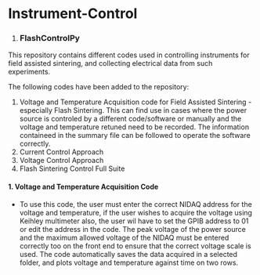 # Instrument-Control

1) ### FlashControlPy
This repository contains different codes used in controlling instruments for field assisted sintering, and collecting electrical data from such experiments.

The following codes have been added to the repository:

1. Voltage and Temperature Acquisition code for Field Assisted Sintering - especially Flash Sintering. This can find use in cases where the power source is controled by a different code/software or manually and the voltage and temperature retuned need to be recorded. The information containeed in the summary file can be followed to operate the software correctly.
2. Current Control Approach
3. Voltage Control Approach
4. Flash Sintering Control Full Suite


#### 1. Voltage and Temperature Acquisition Code
- To use this code, the user must enter the correct NIDAQ address for the voltage and temperature, if the user wishes to acquire the voltage using Keihley multimeter also, the user wil have to set the GPIB address to 01 or edit the address in the code. The peak voltage of the power source and the maximum allowed voltage of the NIDAQ must be entered correctly too on the front end to ensure that the correct voltage scale is used. The code automatically saves the data acquired in a selected folder, and plots voltage and temperature against time on two rows.
